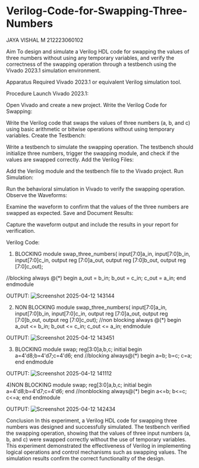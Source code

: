 # Verilog-Code-for-Swapping-Three-Numbers
JAYA VISHAL M
212223060102

Aim
To design and simulate a Verilog HDL code for swapping the values of three numbers without using any temporary variables, and verify the correctness of the swapping operation through a testbench using the Vivado 2023.1 simulation environment.

Apparatus Required
Vivado 2023.1 or equivalent Verilog simulation tool.

Procedure
Launch Vivado 2023.1:

Open Vivado and create a new project.
Write the Verilog Code for Swapping:

Write the Verilog code that swaps the values of three numbers (a, b, and c) using basic arithmetic or bitwise operations without using temporary variables.
Create the Testbench:

Write a testbench to simulate the swapping operation. The testbench should initialize three numbers, trigger the swapping module, and check if the values are swapped correctly.
Add the Verilog Files:

Add the Verilog module and the testbench file to the Vivado project.
Run Simulation:

Run the behavioral simulation in Vivado to verify the swapping operation.
Observe the Waveforms:

Examine the waveform to confirm that the values of the three numbers are swapped as expected.
Save and Document Results:

Capture the waveform output and include the results in your report for verification.

Verilog Code:
1) BLOCKING 
module swap_three_numbers( input[7:0]a_in,
input[7:0]b_in,
input[7:0]c_in,
output reg [7:0]a_out,
output reg [7:0]b_out,
output reg [7:0]c_out);

//blocking
always @(*)
begin
a_out = b_in;
b_out = c_in;
c_out = a_in;
end
endmodule

OUTPUT:
![Screenshot 2025-04-12 143144](https://github.com/user-attachments/assets/1d26ee8c-4c49-4fe5-be52-07c03b931c27)

2) NON BLOCKING
   module swap_three_numbers( input[7:0]a_in,
input[7:0]b_in,
input[7:0]c_in,
output reg [7:0]a_out,
output reg [7:0]b_out,
output reg [7:0]c_out);
//non blocking
always @(*)
begin
a_out <= b_in;
b_out <= c_in;
c_out <= a_in;
endmodule

OUTPUT:
![Screenshot 2025-04-12 143451](https://github.com/user-attachments/assets/aa471c12-f822-4587-9b04-e114ce66f7b7)

3) BLOCKING
module swap;
reg[3:0]a,b,c;
       initial
       begin
       a=4'd8;b=4'd7;c=4'd6;
       end
   //blocking
   always@(*)
   begin
   a=b;
   b=c;
   c=a;
   end
endmodule

OUTPUT:
![Screenshot 2025-04-12 141112](https://github.com/user-attachments/assets/e63f02bc-0625-488a-8d57-3802e6b70221)

4)NON BLOCKING
module swap;
reg[3:0]a,b,c;
       initial
       begin
       a=4'd8;b=4'd7;c=4'd6;
       end
   //nonblocking
   always@(*)
   begin
   a<=b;
   b<=c;
   c<=a;
   end
endmodule

OUTPUT:
![Screenshot 2025-04-12 142434](https://github.com/user-attachments/assets/ef40662f-7559-4e23-980b-c85558111e5c)


Conclusion
In this experiment, a Verilog HDL code for swapping three numbers was designed and successfully simulated. The testbench verified the swapping operation, showing that the values of three input numbers (a, b, and c) were swapped correctly without the use of temporary variables. This experiment demonstrated the effectiveness of Verilog in implementing logical operations and control mechanisms such as swapping values. The simulation results confirm the correct functionality of the design.
